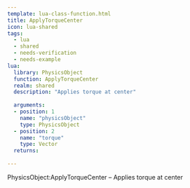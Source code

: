 ```yaml
---
template: lua-class-function.html
title: ApplyTorqueCenter
icon: lua-shared
tags:
  - lua
  - shared
  - needs-verification
  - needs-example
lua:
  library: PhysicsObject
  function: ApplyTorqueCenter
  realm: shared
  description: "Applies torque at center"
  
  arguments:
  - position: 1
    name: "physicsObject"
    type: PhysicsObject
  - position: 2
    name: "torque"
    type: Vector
  returns:
    
---
```


<div class="lua__search__keywords">
PhysicsObject:ApplyTorqueCenter &#x2013; Applies torque at center
</div>
